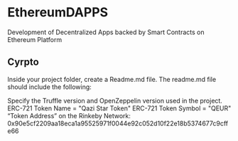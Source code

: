 # EthereumDAPPS
Development of Decentralized Apps backed by Smart Contracts on Ethereum Platform

## Cyrpto

Inside your project folder, create a Readme.md file. The readme.md file should include the following:

Specify the Truffle version and OpenZeppelin version used in the project.
ERC-721 Token Name = "Qazi Star Token"
ERC-721 Token Symbol = "QEUR"
“Token Address” on the Rinkeby Network: 0x90e5cf2209aa18eca1a95525971f0044e92c052d10f22e18b5374677c9cffe66
